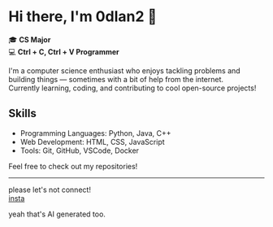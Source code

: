 # Hi there, I'm 0dlan2 👋

🎓 **CS Major**  
💻 **Ctrl + C, Ctrl + V Programmer**

I'm a computer science enthusiast who enjoys tackling problems and building things — sometimes with a bit of help from the internet.  
Currently learning, coding, and contributing to cool open-source projects!

## Skills
- Programming Languages: Python, Java, C++
- Web Development: HTML, CSS, JavaScript
- Tools: Git, GitHub, VSCode, Docker

Feel free to check out my repositories!

---

please let's not connect!  
[insta]([your-linkedin-url](https://www.instagram.com/0dlan/)) 




yeah that's AI generated too.
